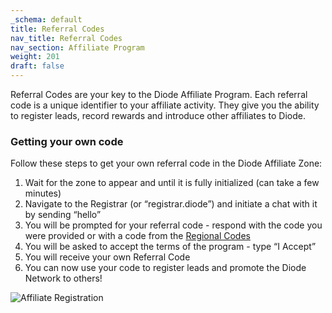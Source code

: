 ```yaml
---
_schema: default
title: Referral Codes
nav_title: Referral Codes
nav_section: Affiliate Program
weight: 201
draft: false
---
```

Referral Codes are your key to the Diode Affiliate Program.  Each referral code is a unique identifier to your affiliate activity.  They give you the ability to register leads, record rewards and introduce other affiliates to Diode.

### Getting your own code

Follow these steps to get your own referral code in the Diode Affiliate Zone:

1. Wait for the zone to appear and until it is fully initialized (can take a few minutes)
2. Navigate to the Registrar (or “registrar.diode”) and initiate a chat with it by sending “hello”
3. You will be prompted for your referral code - respond with the code you were provided or with a code from the <a href="https://diode.foundation/docs/programs/ambassador_registration_program.html#regional-codes" title="Regional Codes" target="_blank" rel="noopener">Regional Codes</a>
4. You will be asked to accept the terms of the program - type “I Accept”
5. You will receive your own Referral Code
6. You can now use your code to register leads and promote the Diode Network to others!

![](/uploads/affiliate-register.gif "Affiliate Registration")